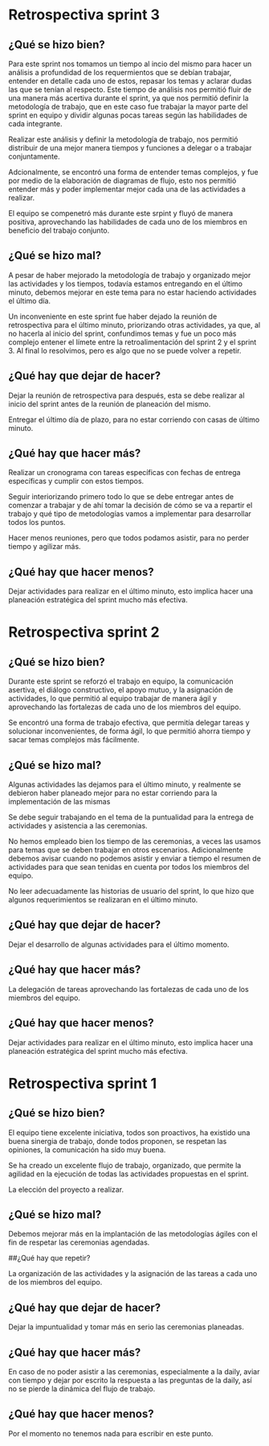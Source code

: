 # Retrospectiva sprint 3

## ¿Qué se hizo bien?

Para este sprint nos tomamos un tiempo al incio del mismo para hacer un análisis a profundidad de los requermientos que se debían trabajar, entender en detalle cada uno de estos, repasar los temas y aclarar dudas las que se tenían al respecto.  Este tiempo de análisis nos permitió fluir de una manera más acertiva durante el sprint, ya que nos permitió definir la metodología de trabajo, que en este caso fue trabajar la mayor parte del sprint en equipo y dividir algunas pocas tareas según las habilidades de cada integrante.

Realizar este análisis y definir la metodología de trabajo, nos permitió distribuir de una mejor manera tiempos y funciones a delegar o a trabajar conjuntamente.

Adcionalmente, se encontró una forma de entender temas complejos, y fue por medio de la elaboración de diagramas de flujo, esto nos permitió entender más y poder implementar mejor cada una de las actividades a realizar.

El equipo se compenetró más durante este srpint y fluyó de manera positiva, aprovechando las habilidades de cada uno de los miembros en beneficio del trabajo conjunto.

## ¿Qué se hizo mal?

A pesar de haber mejorado la metodología de trabajo y organizado mejor las actividades y los tiempos, todavía estamos entregando en el último minuto, debemos mejorar en este tema para no estar haciendo actividades el último día.

Un inconveniente en este sprint fue haber dejado la reunión de retrospectiva para el último minuto, priorizando otras actividades, ya que, al no hacerla al inicio del sprint, confundimos temas y fue un poco más complejo entener el límete entre la retroalimentación del sprint 2 y el sprint 3.  Al final lo resolvimos, pero es algo que no se puede volver a repetir.

## ¿Qué hay que dejar de hacer?

Dejar la reunión de retrospectiva para después, esta se debe realizar al inicio del sprint antes de la reunión de planeación del mismo.

Entregar el último día de plazo, para no estar corriendo con casas de último minuto.

## ¿Qué hay que hacer más?

Realizar un cronograma con tareas específicas con fechas de entrega específicas y cumplir con estos tiempos.

Seguir interiorizando primero todo lo que se debe entregar antes de comenzar a trabajar y de ahí tomar la decisión de cómo se va a repartir el trabajo y qué tipo de metodologías vamos a implementar para desarrollar todos los puntos.

Hacer menos reuniones, pero que todos podamos asistir, para no perder tiempo y agilizar más.

## ¿Qué hay que hacer menos?

Dejar actividades para realizar en el último minuto, esto implica hacer una planeación estratégica del sprint mucho más efectiva.


# Retrospectiva sprint 2

## ¿Qué se hizo bien?

Durante este sprint se reforzó el trabajo en equipo, la comunicación asertiva, el diálogo constructivo, el apoyo mutuo, y la asignación de actividades, lo que permitió al equipo trabajar de manera ágil y aprovechando las fortalezas de cada uno de los miembros del equipo.

Se encontró una forma de trabajo efectiva, que permitía delegar tareas y solucionar inconvenientes, de forma ágil, lo que permitió ahorra tiempo y sacar temas complejos más fácilmente.

## ¿Qué se hizo mal?

Algunas actividades las dejamos para el último minuto, y realmente se debieron haber planeado mejor para no estar corriendo para la implementación de las mismas

Se debe seguir trabajando en el tema de la puntualidad para la entrega de actividades y asistencia a las ceremonias.

No hemos empleado bien los tiempo de las ceremonias, a veces las usamos para temas que se deben trabajar en otros escenarios.  Adicionalmente debemos avisar cuando no podemos asistir y enviar a tiempo el resumen de actividades para que sean tenidas en cuenta por todos los miembros del equipo.

No leer adecuadamente las historias de usuario del sprint, lo que hizo que algunos requerimientos se realizaran en el último minuto.

## ¿Qué hay que dejar de hacer?

Dejar el desarrollo de algunas actividades para el último momento.

## ¿Qué hay que hacer más?

La delegación de tareas aprovechando las fortalezas de cada uno de los miembros del equipo.

## ¿Qué hay que hacer menos?

Dejar actividades para realizar en el último minuto, esto implica hacer una planeación estratégica del sprint mucho más efectiva.


# Retrospectiva sprint 1

## ¿Qué se hizo bien?

El equipo tiene excelente iniciativa, todos son proactivos, ha existido una buena sinergia de trabajo, donde todos proponen, se respetan las opiniones, la comunicación ha sido muy buena.

Se ha creado un excelente flujo de trabajo, organizado, que permite la agilidad en la ejecución de todas las actividades propuestas en el sprint.

La elección del proyecto a realizar.

## ¿Qué se hizo mal?

Debemos mejorar más en la implantación de las metodologías ágiles con el fin de respetar las ceremonias agendadas.

##¿Qué hay que repetir?

La organización de las actividades y la asignación de las tareas a cada uno de los miembros del equipo.

## ¿Qué hay que dejar de hacer?

Dejar la impuntualidad y tomar más en serio las ceremonias planeadas.

## ¿Qué hay que hacer más?

En caso de no poder asistir a las ceremonias, especialmente a la daily, aviar con tiempo y dejar por escrito la respuesta a las preguntas de la daily, así no se pierde la dinámica del flujo de trabajo.

## ¿Qué hay que hacer menos?

Por el momento no tenemos nada para escribir en este punto.	



